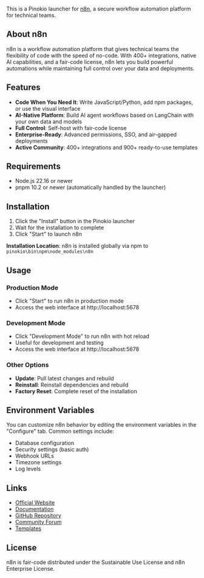 
This is a Pinokio launcher for [n8n](https://n8n.io), a secure workflow automation platform for technical teams.

## About n8n

n8n is a workflow automation platform that gives technical teams the flexibility of code with the speed of no-code. With 400+ integrations, native AI capabilities, and a fair-code license, n8n lets you build powerful automations while maintaining full control over your data and deployments.

## Features

- **Code When You Need It**: Write JavaScript/Python, add npm packages, or use the visual interface
- **AI-Native Platform**: Build AI agent workflows based on LangChain with your own data and models
- **Full Control**: Self-host with fair-code license
- **Enterprise-Ready**: Advanced permissions, SSO, and air-gapped deployments
- **Active Community**: 400+ integrations and 900+ ready-to-use templates

## Requirements

- Node.js 22.16 or newer
- pnpm 10.2 or newer (automatically handled by the launcher)

## Installation

1. Click the "Install" button in the Pinokio launcher
2. Wait for the installation to complete
3. Click "Start" to launch n8n

**Installation Location**: n8n is installed globally via npm to `pinokio\bin\npm\node_modules\n8n`

## Usage

### Production Mode
- Click "Start" to run n8n in production mode
- Access the web interface at http://localhost:5678

### Development Mode
- Click "Development Mode" to run n8n with hot reload
- Useful for development and testing
- Access the web interface at http://localhost:5678

### Other Options
- **Update**: Pull latest changes and rebuild
- **Reinstall**: Reinstall dependencies and rebuild
- **Factory Reset**: Complete reset of the installation

## Environment Variables

You can customize n8n behavior by editing the environment variables in the "Configure" tab. Common settings include:

- Database configuration
- Security settings (basic auth)
- Webhook URLs
- Timezone settings
- Log levels

## Links

- [Official Website](https://n8n.io)
- [Documentation](https://docs.n8n.io)
- [GitHub Repository](https://github.com/n8n-io/n8n)
- [Community Forum](https://community.n8n.io)
- [Templates](https://n8n.io/workflows)

## License

n8n is fair-code distributed under the Sustainable Use License and n8n Enterprise License.
